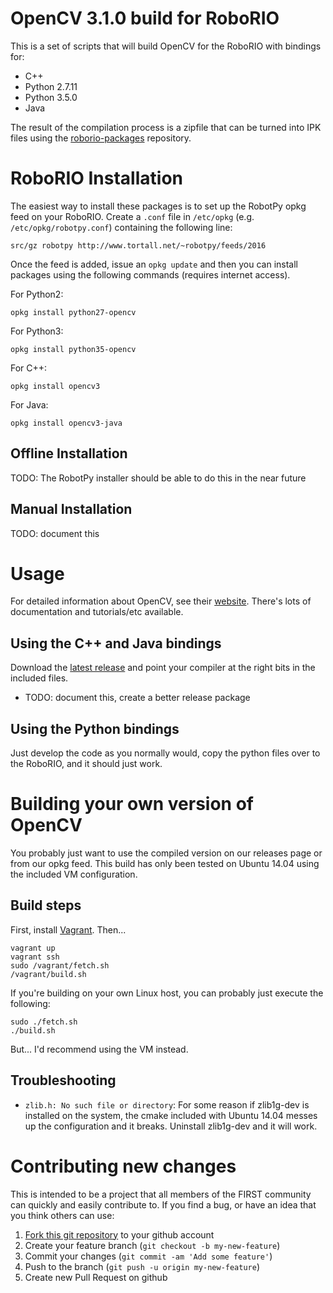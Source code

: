 OpenCV 3.1.0 build for RoboRIO
==============================

This is a set of scripts that will build OpenCV for the RoboRIO with bindings for:

* C++
* Python 2.7.11
* Python 3.5.0
* Java

The result of the compilation process is a zipfile that can be turned into IPK
files using the [roborio-packages](https://github.com/robotpy/roborio-packages)
repository.

RoboRIO Installation
====================

The easiest way to install these packages is to set up the RobotPy opkg feed
on your RoboRIO. Create a `.conf` file in `/etc/opkg` (e.g. `/etc/opkg/robotpy.conf`)
containing the following line:

    src/gz robotpy http://www.tortall.net/~robotpy/feeds/2016

Once the feed is added, issue an `opkg update` and then you can install
packages using the following commands (requires internet access).

For Python2:

    opkg install python27-opencv
    
For Python3:

    opkg install python35-opencv

For C++:

    opkg install opencv3
    
For Java:

    opkg install opencv3-java

Offline Installation
--------------------

TODO: The RobotPy installer should be able to do this in the near future

Manual Installation
-------------------

TODO: document this

Usage
=====

For detailed information about OpenCV, see their [website](http://opencv.org/).
There's lots of documentation and tutorials/etc available.

Using the C++ and Java bindings
-------------------------------

Download the [latest release](https://github.com/robotpy/roborio-vm/releases)
and point your compiler at the right bits in the included files.

* TODO: document this, create a better release package

Using the Python bindings
-------------------------

Just develop the code as you normally would, copy the python files over to the
RoboRIO, and it should just work.

Building your own version of OpenCV
===================================

You probably just want to use the compiled version on our releases page or from
our opkg feed. This build has only been tested on Ubuntu 14.04 using the
included VM configuration.

Build steps
-----------

First, install [Vagrant](https://www.vagrantup.com/). Then...

    vagrant up
    vagrant ssh
    sudo /vagrant/fetch.sh
    /vagrant/build.sh

If you're building on your own Linux host, you can probably just execute the
following:

    sudo ./fetch.sh
    ./build.sh
    
But... I'd recommend using the VM instead.

Troubleshooting
---------------

* `zlib.h: No such file or directory`: For some reason if zlib1g-dev is
  installed on the system, the cmake included with Ubuntu 14.04 messes up
  the configuration and it breaks. Uninstall zlib1g-dev and it will work.

Contributing new changes
========================

This is intended to be a project that all members of the FIRST community can
quickly and easily contribute to. If you find a bug, or have an idea that you
think others can use:

1. [Fork this git repository](https://github.com/robotpy/roborio-opencv/fork) to your github account
2. Create your feature branch (`git checkout -b my-new-feature`)
3. Commit your changes (`git commit -am 'Add some feature'`)
4. Push to the branch (`git push -u origin my-new-feature`)
5. Create new Pull Request on github
